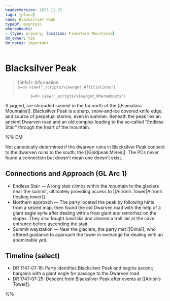 ```yaml
---
headerVersion: 2023.11.25
tags: [place]
name: Blacksilver Peak
typeOf: mountain
whereabouts:
- {type: primary, location: Fiamatara Mountains}
dm_owner: tim
dm_notes: important
---
```

# Blacksilver Peak
>[!info]+ Information  
> `$=dv.view("_scripts/view/get_Affiliations")`  
>> `$=dv.view("_scripts/view/get_Whereabouts")`

A jagged, ice‑shrouded summit in the far north of the [[Fiamatara Mountains]]. Blacksilver Peak is a sharp, snow‑and‑ice covered knife edge, and source of perpetual storms, even in summer. Beneath the peak lies an ancient Dwarven road and an old complex leading to the so‑called "Endless Stair" through the heart of the mountain.

%% DM

Not canonically determined if the dwarven ruins in Blacksilver Peak connect to the dwarven ruins to the south, the [[Goldpeak Mines]]. The PCs never found a connection but doesn't mean one doesn't exist. 

## Connections and Approach (GL Arc 1)

- Endless Stair — A long stair climbs within the mountain to the glaciers near the summit, ultimately providing access to [[Airion’s Tower|Airion’s floating tower]].
- Northern approach — The party located the peak by following hints from a seized map, then found the old Dwarven road with the help of a giant eagle eyrie after dealing with a frost giant and remorhaz on the slopes. They also fought basilisks and cleared a troll lair at the cave entrance before ascending the stair.
- Summit waystation — Near the glaciers, the party met [[Dinia]], who offered guidance to approach the tower in exchange for dealing with an abominable yeti.

## Timeline (select)

- DR 1747‑07‑19: Party identifies Blacksilver Peak and begins ascent; bargains with a giant eagle for passage to the Dwarven road.
- DR 1747‑07‑25: Descent from Blacksilver Peak after events at [[Airion’s Tower]].


%%